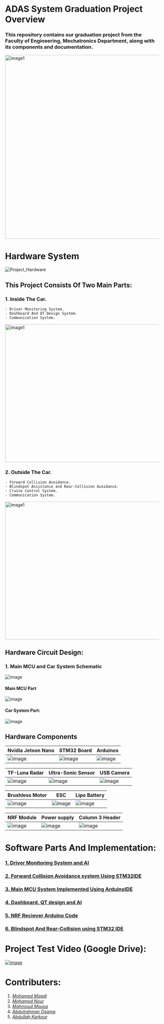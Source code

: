 # ADAS System Graduation Project Overview
### This repository contains our graduation project from the Faculty of Engineering, Mechatronics Department, along with its components and documentation.
<img src="https://github.com/user-attachments/assets/7a4e03dd-ef0f-4a85-9b0f-2649f3e34fd1" alt="image1" style="height: 600px; width: 700px;">

# Hardware System
![Project_Hardware](https://github.com/user-attachments/assets/81580ef7-2b72-4423-a2c5-e1d7d73717b0)

## This Project Consists Of Two Main Parts:
### 1. Inside The Car.
    - Driver Monitoring System.
    - Dashboard And QT Design System.
    - Communication System.
<img src="https://github.com/user-attachments/assets/7fa5fa25-cdc9-4b71-bdec-3f702d597069" alt="image1" style="height: 450px; width: 700px;">

### 2. Outside The Car.
    - Forward Collision Avoidance.
    - Blindspot Assistance and Rear-Collision Avoidance.
    - Cruise Control System.
    - Communication System.
  <img src="https://github.com/user-attachments/assets/91d3775e-2351-49c8-bef5-05d012edec05" alt="image1" style="height: 450px; width: 700px;">

## Hardware Circuit Design:
### 1. Main MCU and Car System Schematic
![image](https://github.com/user-attachments/assets/255655da-02be-44df-af88-4f756c4749aa)
#### Main MCU Part
![image](https://github.com/user-attachments/assets/8edaa4d7-0776-473b-aef3-a5cb7b9d9304)
#### Car System Part:
![image](https://github.com/user-attachments/assets/b56481f3-3203-4e81-988c-667d959c7180)

## Hardware Components
| Nvidia Jetson Nano | STM32 Board | Arduinos |
| --------------- | --------------- | --------------- |
| ![image](https://github.com/user-attachments/assets/2bbf2007-faf8-4506-abe4-9139a050547f) | ![image](https://github.com/user-attachments/assets/7296217a-392d-4353-a68e-37c79c4307f4)| ![image](https://github.com/user-attachments/assets/6f1ebd40-78ad-48d2-a003-938cd484f761)|

| TF-Luna Radar | Ultra-Sonic Sensor | USB Camera |
| --------------- | --------------- | --------------- |
| ![image](https://github.com/user-attachments/assets/631c9e3e-3730-44c4-ad8d-5eeca8851977)| ![image](https://github.com/user-attachments/assets/01568e54-399a-44d3-b66a-4b0dcaffe009)| ![image](https://github.com/user-attachments/assets/3d8e7715-08d2-446e-ac82-b89745ba20ce)|

| Brushless Motor | ESC | Lipo Battery |
| --------------- | --------------- | --------------- |
| ![image](https://github.com/user-attachments/assets/f3584cf6-9fd7-4161-a653-10cafa4a8042)| ![image](https://github.com/user-attachments/assets/8f3bfeaa-53b2-45bf-bf60-c790b670727a)| ![image](https://github.com/user-attachments/assets/cc1d5e43-1cf6-442d-b2a2-859acefd71a4)|

| NRF Module | Power supply | Column 3 Header |
| --------------- | --------------- | --------------- |
| ![image](https://github.com/user-attachments/assets/20c661c0-02b2-4ad9-a2d4-103b1d3fba08)| ![image](https://github.com/user-attachments/assets/afabcd79-9cba-4578-bf68-10cbbb022ff2)| ![image](https://github.com/user-attachments/assets/513fd9e5-d142-44d9-a37f-ecdedaef4db2)|

# Software Parts And Implementation:
### [1. Driver Monitoring System and AI](https://github.com/Mo-Alsehli/ADAS_System_G.P/tree/master/Driver_Monitoring_System_JetsonNano_SSDMoibileNet)
### [2. Forward Collision Avoidance system Using STM32IDE](https://github.com/Mo-Alsehli/ADAS_System_G.P/tree/master/Forward_Collision_Main_STM32)
### [3. Main MCU System Implemented Using ArduinoIDE](https://github.com/Mo-Alsehli/ADAS_System_G.P/tree/master/Main_MCU_STM32_ArduinoIDE)
### [4. Dashboard, QT design and AI](https://github.com/Mo-Alsehli/ADAS_System_G.P/tree/master/JetsonNano_QT_DMS)
### [5. NRF Reciever Arduino Code](https://github.com/Mo-Alsehli/ADAS_System_G.P/tree/master/NRF_Radio_Arduino)
### [6. Blindspot And Rear-Collision using STM32 IDE](https://github.com/Mo-Alsehli/ADAS_System_G.P/tree/master/Blindspot_RearC_STM32)


# Project Test Video (Google Drive):
[![image](https://github.com/user-attachments/assets/82fd4137-4d7d-4236-9d29-a5f9137c96f1)](https://drive.google.com/file/d/1S_moCn7z463ir6w8XfdvnAgnaF9YmJXw/view?usp=sharing)

# Contributers:
1. *[Mohamed Magdi](https://github.com/Mo-Alsehli)*
2. *[Mohamed Nour](https://github.com/MohamedNour1452)*
3. *[Mahmoud Mousa](https://github.com/Mousa16)*
4. *[Abdulrahman Osama](https://github.com/AbdelrahmanOsamaa)*
5. *[Abdullah Karkour](https://github.com/karkour1)*
